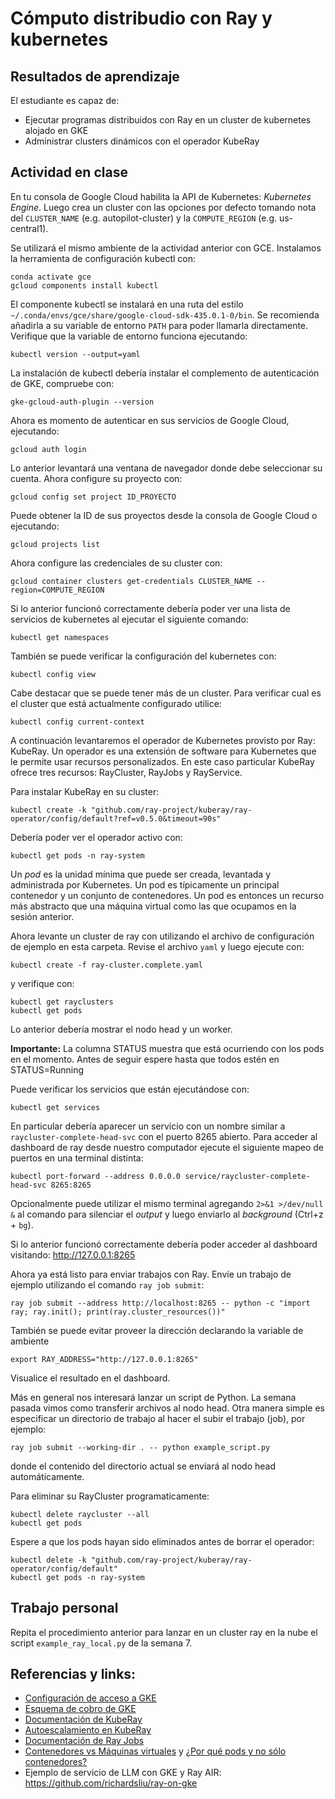 # Cómputo distribudio con Ray y kubernetes

## Resultados de aprendizaje

El estudiante es capaz de:

- Ejecutar programas distribuidos con Ray en un cluster de kubernetes alojado en GKE
- Administrar clusters dinámicos con el operador KubeRay

## Actividad en clase

En tu consola de Google Cloud habilita la API de Kubernetes: *Kubernetes Engine*. Luego crea un cluster con las opciones por defecto tomando nota del `CLUSTER_NAME` (e.g. autopilot-cluster) y la `COMPUTE_REGION` (e.g. us-central1).

Se utilizará el mismo ambiente de la actividad anterior con GCE. Instalamos la herramienta de configuración kubectl con:

    conda activate gce
    gcloud components install kubectl

El componente kubectl se instalará en una ruta del estilo `~/.conda/envs/gce/share/google-cloud-sdk-435.0.1-0/bin`. Se recomienda añadirla a su variable de entorno `PATH` para poder llamarla directamente. Verifique que la variable de entorno funciona ejecutando:

    kubectl version --output=yaml

La instalación de kubectl debería instalar el complemento de autenticación de GKE, compruebe con:

    gke-gcloud-auth-plugin --version

Ahora es momento de autenticar en sus servicios de Google Cloud, ejecutando:

    gcloud auth login

Lo anterior levantará una ventana de navegador donde debe seleccionar su cuenta. Ahora configure su proyecto con:

    gcloud config set project ID_PROYECTO

Puede obtener la ID de sus proyectos desde la consola de Google Cloud o ejecutando:

    gcloud projects list

Ahora configure las credenciales de su cluster con:

    gcloud container clusters get-credentials CLUSTER_NAME --region=COMPUTE_REGION

Si lo anterior funcionó correctamente debería poder ver una lista de servicios de kubernetes al ejecutar el siguiente comando:

    kubectl get namespaces

También se puede verificar la configuración del kubernetes con:

    kubectl config view

Cabe destacar que se puede tener más de un cluster. Para verificar cual es el cluster que está actualmente configurado utilice:

    kubectl config current-context

A continuación levantaremos el operador de Kubernetes provisto por Ray: KubeRay. Un operador es una extensión de software para Kubernetes que le permite usar recursos personalizados. En este caso particular KubeRay ofrece tres recursos: RayCluster, RayJobs y RayService.

Para instalar KubeRay en su cluster:

    kubectl create -k "github.com/ray-project/kuberay/ray-operator/config/default?ref=v0.5.0&timeout=90s"

Debería poder ver el operador activo con:

    kubectl get pods -n ray-system

Un *pod* es la unidad mínima que puede ser creada, levantada y administrada por Kubernetes. Un pod es típicamente un principal contenedor y un conjunto de contenedores. Un pod es entonces un recurso más abstracto que una máquina virtual como las que ocupamos en la sesión anterior.

Ahora levante un cluster de ray con utilizando el archivo de configuración de ejemplo en esta carpeta. Revise el archivo `yaml` y luego ejecute con:

    kubectl create -f ray-cluster.complete.yaml

y verifique con: 

    kubectl get rayclusters
    kubectl get pods

Lo anterior debería mostrar el nodo head y un worker.

**Importante:** La columna STATUS muestra que está ocurriendo con los pods en el momento. Antes de seguir espere hasta que todos estén en STATUS=Running

Puede verificar los servicios que están ejecutándose con:

    kubectl get services

En particular debería aparecer un servicio con un nombre similar a `raycluster-complete-head-svc` con el puerto 8265 abierto. Para acceder al dashboard de ray desde nuestro computador ejecute el siguiente mapeo de puertos en una terminal distinta:

    kubectl port-forward --address 0.0.0.0 service/raycluster-complete-head-svc 8265:8265

Opcionalmente puede utilizar el mismo terminal agregando `2>&1 >/dev/null &` al comando para silenciar el *output* y luego enviarlo al *background* (Ctrl+z + `bg`).

Si lo anterior funcionó correctamente debería poder acceder al dashboard visitando: http://127.0.0.1:8265

Ahora ya está listo para enviar trabajos con Ray. Envíe un trabajo de ejemplo utilizando el comando `ray job submit`:

    ray job submit --address http://localhost:8265 -- python -c "import ray; ray.init(); print(ray.cluster_resources())"

También se puede evitar proveer la dirección declarando la variable de ambiente

    export RAY_ADDRESS="http://127.0.0.1:8265"

Visualice el resultado en el dashboard.

Más en general nos interesará lanzar un script de Python. La semana pasada vimos como transferir archivos al nodo head. Otra manera simple es especificar un directorio de trabajo al hacer el subir el trabajo (job), por ejemplo:

    ray job submit --working-dir . -- python example_script.py

donde el contenido del directorio actual se enviará al nodo head automáticamente.

Para eliminar su RayCluster programaticamente:

    kubectl delete raycluster --all
    kubectl get pods

Espere a que los pods hayan sido eliminados antes de borrar el operador:

    kubectl delete -k "github.com/ray-project/kuberay/ray-operator/config/default"
    kubectl get pods -n ray-system

## Trabajo personal

Repita el procedimiento anterior para lanzar en un cluster ray en la nube el script `example_ray_local.py` de la semana 7.

## Referencias y links:

- [Configuración de acceso a GKE](https://cloud.google.com/kubernetes-engine/docs/how-to/cluster-access-for-kubectl)
- [Esquema de cobro de GKE](https://cloud.google.com/kubernetes-engine/pricing?hl=es)
- [Documentación de KubeRay](https://ray-project.github.io/kuberay/)
- [Autoescalamiento en KubeRay](https://docs.ray.io/en/latest/cluster/kubernetes/user-guides/configuring-autoscaling.html)
- [Documentación de Ray Jobs](https://docs.ray.io/en/latest/cluster/running-applications/job-submission/quickstart.html)
- [Contenedores vs Máquinas virtuales](https://www.atlassian.com/microservices/cloud-computing/containers-vs-vms) y [¿Por qué pods y no sólo contenedores?](https://www.youtube.com/watch?v=5cNrTU6o3Fw)
- Ejemplo de servicio de LLM con GKE y Ray AIR: https://github.com/richardsliu/ray-on-gke


